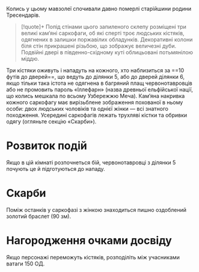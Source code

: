 Колись у цьому мавзолеї спочивали давно померлі старійшини родини Тресендарів.
> [!quote]+
>Попід стінами цього запиленого склепу розміщені три великі кам’яні саркофаги, об які сперті троє людських кістяків, одягнених в залишки поржавілих обладунків. Декоративні колони біля стін прикрашені різьбою, що зображує величезні дуби. Подвійні двері в південно-східному куті облицьовані потьмянілою міддю.

Три кістяки оживуть і нападуть на кожного, хто наблизиться за ==10 футів до дверей==, що ведуть до ділянки 5, або до дверей ділянки 6, якщо тільки така істота не одягнена в багряний плащ червонотавровців або не промовить пароль «Іллефарн» (назва древньої ельфійської нації, що колись мешкала по всьому Узбережжю Меча).
Кам’яна накривка кожного саркофагу має вирізьблене зображення похованої в ньому особи: двох людських чоловіків та однієї жінки — всі знатного походження. Усередині саркофагів лежать трухляві кістки та обривки одягу (огляньте секцію «Скарби»).

# Розвиток подій
Якщо в цій кімнаті розпочнеться бій, червонотавровці з ділянки 5 почують це й підготуються до нападу.

# Скарби
Поміж останків у саркофазі з жінкою знаходиться пишно оздоблений золотий браслет (90 зм).

# Нагородження очками досвіду
Якщо персонажі переможуть кістяків, розподіліть між учасниками ватаги 150 ОД.